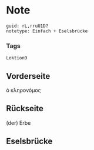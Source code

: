 # Note
```
guid: rL,rruU1D?
notetype: Einfach + Eselsbrücke
```

### Tags
```
Lektion9
```

## Vorderseite
ὁ κληρονόμος

## Rückseite
(der) Erbe

## Eselsbrücke

